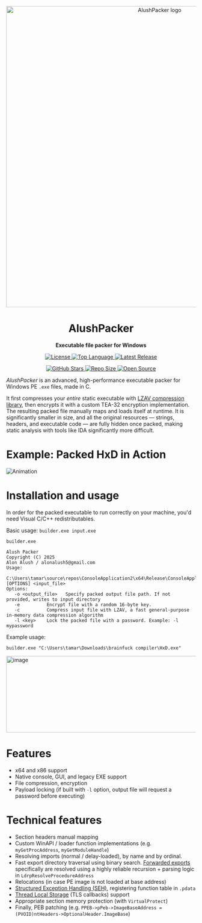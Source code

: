 <p align="center">
  <a href="#">
    <img src="https://github.com/user-attachments/assets/d56f58bc-70ef-4d57-964f-8749aa1ed921" alt="AlushPacker logo" width="800">
  </a>
</p>
<h1 align="center">AlushPacker</h1>
<p align="center">
  <strong>Executable file packer for Windows</strong>
</p>
<p align="center">
  <a href="https://github.com/Alon-Alush/AlushPacker/blob/main/LICENSE">
    <img src="https://img.shields.io/github/license/Alon-Alush/AlushPacker?style=for-the-badge&color=blue" alt="License">
  </a>
  <a href="https://github.com/Alon-Alush/AlushPacker">
    <img src="https://img.shields.io/github/languages/top/Alon-Alush/AlushPacker?style=for-the-badge&logo=c&logoColor=white&color=00599C" alt="Top Language">
  </a>
  <a href="https://github.com/Alon-Alush/AlushPacker/releases">
    <img src="https://img.shields.io/github/v/release/Alon-Alush/AlushPacker?style=for-the-badge&color=green" alt="Latest Release">
  </a>
</p>
<p align="center">
  <a href="https://github.com/Alon-Alush/AlushPacker/stargazers">
    <img src="https://img.shields.io/github/stars/Alon-Alush/AlushPacker?style=for-the-badge&color=yellow" alt="GitHub Stars">
     </a>
  <a href="https://github.com/Alon-Alush/AlushPacker">
    <img src="https://img.shields.io/github/repo-size/Alon-Alush/AlushPacker?style=for-the-badge&color=lightblue" alt="Repo Size">
  </a>
  <a href="https://opensource.org">
    <img src="https://img.shields.io/badge/Open%20Source-%E2%9D%A4-brightgreen.svg?style=for-the-badge" alt="Open Source">
  </a>
</p>


*AlushPacker* is an advanced, high-performance executable packer for Windows PE `.exe` files, made in C.

It first compresses your *entire* static executable with [LZAV compression library](https://github.com/avaneev/lzav), then encrypts it with a custom TEA-32 encryption implementation. The resulting packed file manually maps and loads itself at runtime. It is significantly smaller in size, and all the original resources —  strings, headers, and executable code — are fully hidden once packed, making static analysis with tools like IDA significantly more difficult.

 # Example: Packed HxD in Action

![Animation](https://github.com/user-attachments/assets/09efedd6-6a3a-43ce-9bfe-2d7816cf01b7)

# Installation and usage

In order for the packed executable to run correctly on your machine, you'd need Visual C/C++ redistributables.

Basic usage: `builder.exe input.exe`

```
builder.exe

Alush Packer
Copyright (C) 2025
Alon Alush / alonalush5@gmail.com
Usage:
   C:\Users\tamar\source\repos\ConsoleApplication2\x64\Release\ConsoleApplication2.exe [OPTIONS] <input_file>
Options:
   -o <output_file>   Specify packed output file path. If not provided, writes to input directory
   -e          Encrypt file with a random 16-byte key.
   -c          Compress input file with LZAV, a fast general-purpose in-memory data compression algorithm
   -l <key>    Lock the packed file with a password. Example: -l mypassword
```

Example usage: 

`builder.exe "C:\Users\tamar\Downloads\brainfuck compiler\HxD.exe"`

<img width="961" height="203" alt="image" src="https://github.com/user-attachments/assets/d2c79fa7-5022-4577-bf43-15424360ead5" />

# Features

* x64 and x86 support
* Native console, GUI, and legacy EXE support
* File compression, encryption
* Payload locking (if built with `-l` option, output file will request a password before executing)
# Technical features
* Section headers manual mapping
* Custom WinAPI / loader function implementations (e.g. `myGetProcAddress`, `myGetModuleHandle`)
* Resolving imports (normal / delay-loaded), by name and by ordinal.
* Fast export directory traversal using binary search. [Forwarded exports](https://devblogs.microsoft.com/oldnewthing/20060719-24/?p=30473) specifically are resolved using a highly reliable recursion + parsing logic in `LdrpResolveProcedureAddress`
* Relocations (in case PE image is not loaded at base address)
* [Structured Exception Handling (SEH)](https://learn.microsoft.com/en-us/cpp/cpp/structured-exception-handling-c-cpp?view=msvc-170), registering function table in `.pdata`
* [Thread Local Storage](https://learn.microsoft.com/en-us/windows/win32/procthread/thread-local-storage) (TLS callbacks) support
* Appropriate section memory protection (with `VirtualProtect`)
* Finally, PEB patching (e.g. `PPEB->pPeb->ImageBaseAddress = (PVOID)ntHeaders->OptionalHeader.ImageBase`)

